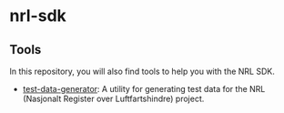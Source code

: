 # nrl-sdk

## Tools

In this repository, you will also find tools to help you with the NRL SDK.
- [test-data-generator](./tools/test-data-generator/README.md): A utility for generating test data for the NRL (Nasjonalt Register over Luftfartshindre) project.
